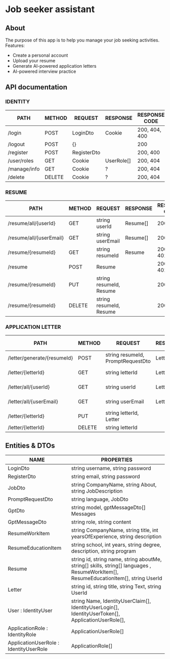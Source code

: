 # Job seeker assistant

## About

The purpose of this app is to help you manage your job seeking activities. Features:

<ul>
    <li>Create a personal account</li>
    <li>Upload your resume</li>
    <li>Generate AI-powered application letters</li>
    <li>AI-powered interview practice</li>
</ul>

## API documentation

### IDENTITY

| PATH         | METHOD | REQUEST     | RESPONSE   | RESPONSE CODE |
| ------------ | ------ | ----------- | ---------- | ------------- |
| /login       | POST   | LoginDto    | Cookie     | 200, 404, 400 |
| /logout      | POST   | {}          |            | 200           |
| /register    | POST   | RegisterDto |            | 200, 400      |
| /user/roles  | GET    | Cookie      | UserRole[] | 200, 404      |
| /manage/info | GET    | Cookie      | ?          | 200, 404      |
| /delete      | DELETE | Cookie      | ?          | 200, 404      |

### RESUME

| PATH                    | METHOD | REQUEST                 | RESPONSE | RESPONSE CODE |
| ----------------------- | ------ | ----------------------- | -------- | ------------- |
| /resume/all/{userId}    | GET    | string userId           | Resume[] | 200, 401      |
| /resume/all/{userEmail} | GET    | string userEmail        | Resume[] | 200, 401      |
| /resume/{resumeId}      | GET    | string resumeId         | Resume   | 200, 404, 401 |
| /resume                 | POST   | Resume                  |          | 200, 404, 401 |
| /resume/{resumeId}      | PUT    | string resumeId, Resume |          | 200, 401      |
| /resume/{resumeId}      | DELETE | string resumeId, Resume |          | 200, 401      |

### APPLICATION LETTER

| PATH                        | METHOD | REQUEST                           | RESPONSE | RESPONSE CODE |
| --------------------------- | ------ | --------------------------------- | -------- | ------------- |
| /letter/generate/{resumeId} | POST   | string resumeId, PromptRequestDto | Letter   | 200, 401      |
| /letter/{letterId}          | GET    | string letterId                   | Letter   | 200, 404, 401 |
| /letter/all/{userId}        | GET    | string userId                     | Letter   | 200, 404, 401 |
| /letter/all/{userEmail}     | GET    | string userEmail                  | Letter   | 200, 404, 401 |
| /letter/{letterId}          | PUT    | string letterId, Letter           |          | 200, 401      |
| /letter/{letterId}          | DELETE | string letterId                   |          | 200, 401      |

## Entities & DTOs

| NAME                                   | PROPERTIES                                                                                                                           |
| -------------------------------------- | ------------------------------------------------------------------------------------------------------------------------------------ |
| LoginDto                               | string username, string password                                                                                                     |
| RegisterDto                            | string email, string password                                                                                                        |
| JobDto                                 | string CompanyName, string About, string JobDescription                                                                              |
| PromptRequestDto                       | string language, JobDto                                                                                                              |
| GptDto                                 | string model, gptMessageDto[] Messages                                                                                               |
| GptMessageDto                          | string role, string content                                                                                                          |
| ResumeWorkItem                         | string CompanyName, string title, int yearsOfExperience, string description                                                          |
| ResumeEducationItem                    | string school, int years, string degree, description, string program                                                                 |
| Resume                                 | string id, string name, string aboutMe, string[] skills, string[] languages , ResumeWorkItem[], ResumeEducationItem[], string UserId |
| Letter                                 | string id, string title, string Text, string UserId                                                                                  |
| User : IdentityUser                    | string Name, IdentityUserClaim[], IdentityUserLogin[], IdentityUserToken[], ApplicationUserRole[],                                   |
| ApplicationRole : IdentityRole         | ApplicationUserRole[]                                                                                                                |
| ApplicationUserRole : IdentityUserRole | ApplicationRole[]                                                                                                                    |

